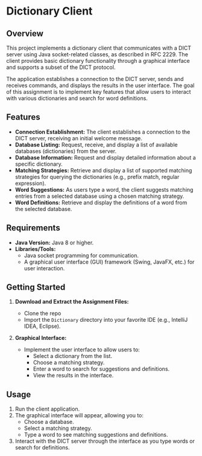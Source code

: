 # Dictionary Client

## Overview

This project implements a dictionary client that communicates with a DICT server using Java socket-related classes, as described in RFC 2229. The client provides basic dictionary functionality through a graphical interface and supports a subset of the DICT protocol.

The application establishes a connection to the DICT server, sends and receives commands, and displays the results in the user interface. The goal of this assignment is to implement key features that allow users to interact with various dictionaries and search for word definitions.

## Features

- **Connection Establishment:** The client establishes a connection to the DICT server, receiving an initial welcome message.
- **Database Listing:** Request, receive, and display a list of available databases (dictionaries) from the server.
- **Database Information:** Request and display detailed information about a specific dictionary.
- **Matching Strategies:** Retrieve and display a list of supported matching strategies for querying the dictionaries (e.g., prefix match, regular expression).
- **Word Suggestions:** As users type a word, the client suggests matching entries from a selected database using a chosen matching strategy.
- **Word Definitions:** Retrieve and display the definitions of a word from the selected database.

## Requirements

- **Java Version:** Java 8 or higher.
- **Libraries/Tools:** 
  - Java socket programming for communication.
  - A graphical user interface (GUI) framework (Swing, JavaFX, etc.) for user interaction.

## Getting Started

1. **Download and Extract the Assignment Files:**
   - Clone the repo
   - Import the `Dictionary` directory into your favorite IDE (e.g., IntelliJ IDEA, Eclipse).


2. **Graphical Interface:**
   - Implement the user interface to allow users to:
     - Select a dictionary from the list.
     - Choose a matching strategy.
     - Enter a word to search for suggestions and definitions.
     - View the results in the interface.

## Usage

1. Run the client application.
2. The graphical interface will appear, allowing you to:
   - Choose a database.
   - Select a matching strategy.
   - Type a word to see matching suggestions and definitions.
3. Interact with the DICT server through the interface as you type words or search for definitions.



